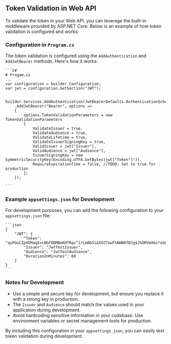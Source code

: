 ﻿## Token Validation in Web API
To validate the token in your Web API, you can leverage the built-in middleware provided by ASP.NET Core. Below is an example of how token validation is configured and works:

### Configuration in `Program.cs`

The token validation is configured using the `AddAuthentication` and `AddJwtBearer` methods. Here's how it works:

    ```C#
    # Progam.cs
    ...
    var configuration = builder.Configuration;
    var jwt = configuration.GetSection("JWT");


    builder.Services.AddAuthentication(JwtBearerDefaults.AuthenticationScheme)
        .AddJwtBearer("Bearer", options =>
        {
            options.TokenValidationParameters = new TokenValidationParameters
            {
                ValidateIssuer = true,
                ValidateAudience = true,
                ValidateLifetime = true,
                ValidateIssuerSigningKey = true,
                ValidIssuer = jwt["Issuer"],
                ValidAudience = jwt["Audience"],
                IssuerSigningKey = new SymmetricSecurityKey(Encoding.UTF8.GetBytes(jwt["Token"]!)),
                RequireExpirationTime = false, //TODO: Set to true for production
            };
        });

    ```
### Example `appsettings.json` for Development
For development purposes, you can add the following configuration to your `appsettings.json` file:

    ```json
    {
        "JWT": {
            "Token": "qsPGoCZpXEMaqXxcNGFOQMBeKHfRqx^irLmBb5i&XUZ7nwF%NHN0fBJg$J%ORVmXGs*oG0fOvKsM3h8r2#OXFC3D*CcI*CdrtAqJ",
            "Issuer": "JwtTestIssuer",
            "Audience": "JwtTestAudience",
            "DurationInMinutes": 60
        }
    }
    ```

### Notes for Development

- Use a simple and secure key for development, but ensure you replace it with a strong key in production.
- The `Issuer` and `Audience` should match the values used in your application during development.
- Avoid hardcoding sensitive information in your codebase. Use environment variables or secret management tools for production.

By including this configuration in your `appsettings.json`, you can easily test token validation during development.
